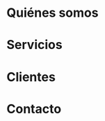 # Quiénes somos
# Servicios
<i class="devicon-android-plain-wordmark colored"></i>
<i class="devicon-apache-plain-wordmark colored"></i>
<i class="devicon-bootstrap-plain-wordmark colored"></i>
<i class="devicon-css3-plain-wordmark colored"></i>
<i class="devicon-docker-plain-wordmark colored"></i>
<i class="devicon-git-plain-wordmark colored"></i>
<i class="devicon-github-plain-wordmark colored"></i>
<i class="devicon-gitlab-plain-wordmark colored"></i>
<i class="devicon-html5-plain-wordmark colored"></i>
<i class="devicon-javascript-plain colored"></i>
<i class="devicon-java-plain-wordmark colored"></i>
<i class="devicon-mysql-plain-wordmark colored"></i>
<i class="devicon-tomcat-line-wordmark colored"></i>
# Clientes
# Contacto